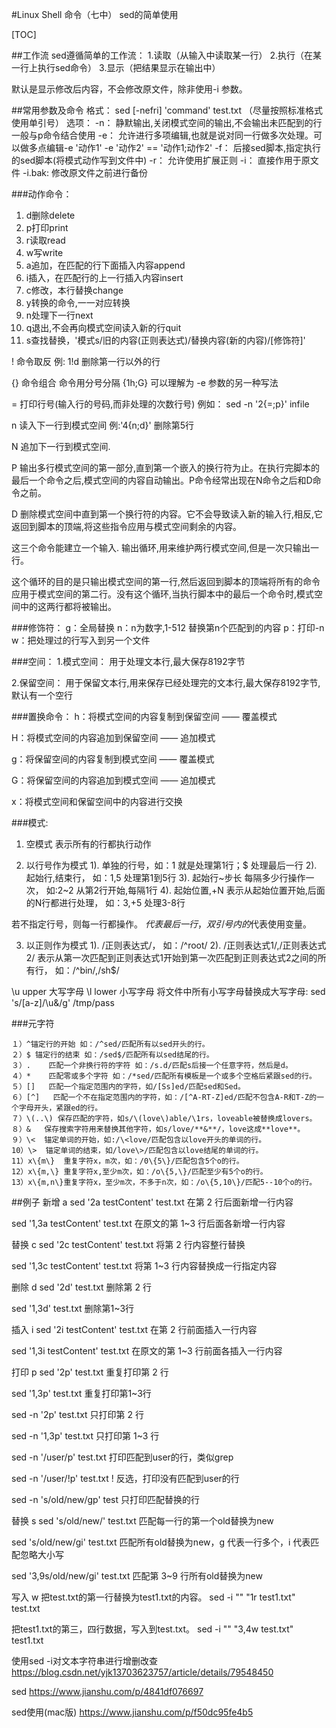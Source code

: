 #Linux Shell 命令（七中） sed的简单使用

[TOC]

##工作流
sed遵循简单的工作流：
1.读取（从输入中读取某一行）
2.执行（在某一行上执行sed命令）
3.显示（把结果显示在输出中）

默认是显示修改后内容，不会修改原文件，除非使用-i 参数。

##常用参数及命令
格式：
sed [-nefri]  'command' test.txt  （尽量按照标准格式使用单引号）
选项：
-n：       静默输出,关闭模式空间的输出,不会输出未匹配到的行 一般与p命令结合使用
-e：      允许进行多项编辑,也就是说对同一行做多次处理。可以做多点编辑-e '动作1'  -e '动作2'  ==  '动作1;动作2'
-f：        后接sed脚本,指定执行的sed脚本(将模式动作写到文件中)
-r：       允许使用扩展正则
-i：       直接作用于原文件
-i.bak:  修改原文件之前进行备份

###动作命令：
1. d删除delete
2. p打印print
3. r读取read
4. w写write
5. a追加，在匹配的行下面插入内容append
6. i插入，在匹配行的上一行插入内容insert
7. c修改，本行替换change
8. y转换的命令,一一对应转换
9. n处理下一行next
10. q退出,不会再向模式空间读入新的行quit
11. s查找替换，'模式s/旧的内容(正则表达式)/替换内容(新的内容)/[修饰符]'

!    命令取反 例: 1!d 删除第一行以外的行

{}   命令组合 命令用分号分隔 {1h;G} 可以理解为 -e 参数的另一种写法

=   打印行号(输入行的号码,而非处理的次数行号) 例如： sed -n '2{=;p}' infile

n   读入下一行到模式空间 例:'4{n;d}' 删除第5行

N   追加下一行到模式空间.

P   输出多行模式空间的第一部分,直到第一个嵌入的换行符为止。在执行完脚本的最后一个命令之后,模式空间的内容自动输出。P命令经常出现在N命令之后和D命令之前。

D   删除模式空间中直到第一个换行符的内容。它不会导致读入新的输入行,相反,它返回到脚本的顶端,将这些指令应用与模式空间剩余的内容。

这三个命令能建立一个输入. 输出循环,用来维护两行模式空间,但是一次只输出一行。

这个循环的目的是只输出模式空间的第一行,然后返回到脚本的顶端将所有的命令应用于模式空间的第二行。没有这个循环,当执行脚本中的最后一个命令时,模式空间中的这两行都将被输出。

###修饰符：
g：全局替换
n：n为数字,1-512    替换第n个匹配到的内容
p：打印-n
w：把处理过的行写入到另一个文件

###空间：
1.模式空间：
用于处理文本行,最大保存8192字节

2.保留空间：
用于保留文本行,用来保存已经处理完的文本行,最大保存8192字节,默认有一个空行

###置换命令：
h：将模式空间的内容复制到保留空间 —— 覆盖模式

H：将模式空间的内容追加到保留空间 —— 追加模式

g：将保留空间的内容复制到模式空间 —— 覆盖模式

G：将保留空间的内容追加到模式空间 —— 追加模式

x：将模式空间和保留空间中的内容进行交换 

###模式:
1. 空模式
表示所有的行都执行动作

2. 以行号作为模式
1). 单独的行号，如：1  就是处理第1行；$  处理最后一行
2). 起始行,结束行， 如：1,5    处理第1到5行
3). 起始行~步长
每隔多少行操作一次， 如:2~2 从第2行开始,每隔1行
4). 起始位置,+N
表示从起始位置开始,后面的N行都进行处理， 如：3,+5  处理3-8行

若不指定行号，则每一行都操作。
$代表最后一行，双引号内的$代表使用变量。

3. 以正则作为模式
1). /正则表达式/， 如：/^root/
2). /正则表达式1/,/正则表达式2/
表示从第一次匹配到正则表达式1开始到第一次匹配到正则表达式2之间的所有行， 如：/^bin/,/sh$/

\u upper 大写字母
\l lower 小写字母
将文件中所有小写字母替换成大写字母:
sed  's/[a-z]/\u&/g'  /tmp/pass

###元字符
```
１）^锚定行的开始 如：/^sed/匹配所有以sed开头的行。     
２）$ 锚定行的结束 如：/sed$/匹配所有以sed结尾的行。     
３）.    匹配一个非换行符的字符 如：/s.d/匹配s后接一个任意字符，然后是d。     
４）*    匹配零或多个字符 如：/*sed/匹配所有模板是一个或多个空格后紧跟sed的行。    
５）[]   匹配一个指定范围内的字符，如/[Ss]ed/匹配sed和Sed。    
６）[^]   匹配一个不在指定范围内的字符，如：/[^A-RT-Z]ed/匹配不包含A-R和T-Z的一个字母开头，紧跟ed的行。    
７）\(..\) 保存匹配的字符，如s/\(love\)able/\1rs，loveable被替换成lovers。    
８）&   保存搜索字符用来替换其他字符，如s/love/**&**/，love这成**love**。     
９）\<  锚定单词的开始，如:/\<love/匹配包含以love开头的单词的行。     
10）\>  锚定单词的结束，如/love\>/匹配包含以love结尾的单词的行。     
11）x\{m\}  重复字符x，m次，如：/0\{5\}/匹配包含5个o的行。     
12）x\{m,\} 重复字符x,至少m次，如：/o\{5,\}/匹配至少有5个o的行。     
13）x\{m,n\}重复字符x，至少m次，不多于n次，如：/o\{5,10\}/匹配5--10个o的行。    
```

##例子
新增 a
sed '2a testContent' test.txt
在第 2 行后面新增一行内容

sed '1,3a testContent' test.txt
在原文的第 1~3 行后面各新增一行内容

替换 c
sed '2c testContent' test.txt
将第 2 行内容整行替换

sed '1,3c testContent' test.txt
将第 1~3 行内容替换成一行指定内容

删除 d
sed '2d' test.txt
删除第 2 行

sed '1,3d' test.txt
删除第1~3行

插入 i
sed '2i testContent' test.txt
在第 2 行前面插入一行内容

sed '1,3i testContent' test.txt
在原文的第 1~3 行前面各插入一行内容

打印 p
sed '2p' test.txt
重复打印第 2 行

sed '1,3p' test.txt
重复打印第1~3行

sed -n '2p' test.txt
只打印第 2 行

sed -n '1,3p' test.txt
只打印第 1~3 行

sed -n '/user/p' test.txt
打印匹配到user的行，类似grep

sed -n '/user/!p' test.txt
! 反选，打印没有匹配到user的行

sed -n 's/old/new/gp' test
只打印匹配替换的行

替换 s
sed 's/old/new/' test.txt
匹配每一行的第一个old替换为new

sed 's/old/new/gi' test.txt
匹配所有old替换为new，g 代表一行多个，i 代表匹配忽略大小写

sed '3,9s/old/new/gi' test.txt
匹配第 3~9 行所有old替换为new

写入 w
把test.txt的第一行替换为test1.txt的内容。
sed -i "" "1r test1.txt" test.txt

把test1.txt的第三，四行数据，写入到test.txt。
sed -i "" "3,4w test.txt" test1.txt 

使用sed -i对文本字符串进行增删改查
https://blog.csdn.net/yjk13703623757/article/details/79548450

sed
https://www.jianshu.com/p/4841df076697

sed使用(mac版)
https://www.jianshu.com/p/f50dc95fe4b5